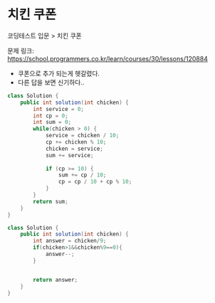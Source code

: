 # 치킨 쿠폰

코딩테스트 입문 > 치킨 쿠폰

문제 링크: https://school.programmers.co.kr/learn/courses/30/lessons/120884

- 쿠폰으로 추가 되는게 헷갈렸다.
- 다른 답을 보면 신기하다..

```java
class Solution {
    public int solution(int chicken) {
        int service = 0;
        int cp = 0;
        int sum = 0;
        while(chicken > 0) {
            service = chicken / 10;
            cp += chicken % 10;
            chicken = service;     
            sum += service;
            
            if (cp >= 10) {
                sum += cp / 10;
                cp = cp / 10 + cp % 10;
            }
        }        
        return sum;
    }
}
```

```java
class Solution {
    public int solution(int chicken) {
        int answer = chicken/9;
        if(chicken>1&&chicken%9==0){
            answer--;
        }


        return answer;
    }
}
```